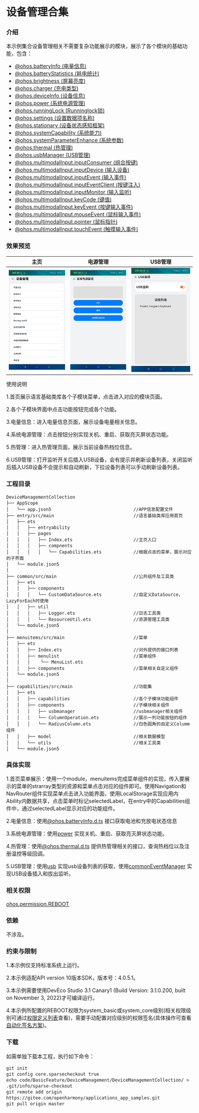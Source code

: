 # 设备管理合集

### 介绍
本示例集合设备管理相关不需要复杂功能展示的模块，展示了各个模块的基础功能，包含：

- [@ohos.batteryInfo (电量信息)](https://gitee.com/openharmony/docs/blob/master/zh-cn/application-dev/reference/apis/js-apis-battery-info.md)
- [@ohos.batteryStatistics (耗电统计)](https://gitee.com/openharmony/docs/blob/master/zh-cn/application-dev/reference/apis/js-apis-batteryStatistics.md)
- [@ohos.brightness (屏幕亮度)](https://gitee.com/openharmony/docs/blob/master/zh-cn/application-dev/reference/apis/js-apis-brightness.md)
- [@ohos.charger (充电类型)](https://gitee.com/openharmony/docs/blob/master/zh-cn/application-dev/reference/apis/js-apis-charger.md)
- [@ohos.deviceInfo (设备信息)](https://gitee.com/openharmony/docs/blob/master/zh-cn/application-dev/reference/apis/js-apis-device-info.md)
- [@ohos.power (系统电源管理)](https://gitee.com/openharmony/docs/blob/master/zh-cn/application-dev/reference/apis/js-apis-power.md)
- [@ohos.runningLock (Runninglock锁)](https://gitee.com/openharmony/docs/blob/master/zh-cn/application-dev/reference/apis/js-apis-runninglock.md)
- [@ohos.settings (设置数据项名称)](https://gitee.com/openharmony/docs/blob/master/zh-cn/application-dev/reference/apis/js-apis-settings.md)
- [@ohos.stationary (设备状态感知框架)](https://gitee.com/openharmony/docs/blob/master/zh-cn/application-dev/reference/apis/js-apis-stationary.md)
- [@ohos.systemCapability (系统能力)](https://gitee.com/openharmony/docs/blob/master/zh-cn/application-dev/reference/apis/js-apis-system-capability.md)
- [@ohos.systemParameterEnhance (系统参数)](https://gitee.com/openharmony/docs/blob/master/zh-cn/application-dev/reference/apis/js-apis-system-parameterEnhance.md)
- [@ohos.thermal (热管理)](https://gitee.com/openharmony/docs/blob/master/zh-cn/application-dev/reference/apis/js-apis-thermal.md)
- [@ohos.usbManager (USB管理)](https://gitee.com/openharmony/docs/blob/master/zh-cn/application-dev/reference/apis/js-apis-usbManager.md)
- [@ohos.multimodalInput.inputConsumer (组合按键)](https://gitee.com/openharmony/docs/blob/master/zh-cn/application-dev/reference/apis/js-apis-inputconsumer.md)
- [@ohos.multimodalInput.inputDevice (输入设备)](https://gitee.com/openharmony/docs/blob/master/zh-cn/application-dev/reference/apis/js-apis-inputdevice.md)
- [@ohos.multimodalInput.inputEvent (输入事件)](https://gitee.com/openharmony/docs/blob/master/zh-cn/application-dev/reference/apis/js-apis-inputevent.md)
- [@ohos.multimodalInput.inputEventClient (按键注入)](https://gitee.com/openharmony/docs/blob/master/zh-cn/application-dev/reference/apis/js-apis-inputeventclient.md)
- [@ohos.multimodalInput.inputMonitor (输入监听)](https://gitee.com/openharmony/docs/blob/master/zh-cn/application-dev/reference/apis/js-apis-inputmonitor.md)
- [@ohos.multimodalInput.keyCode (键值)](https://gitee.com/openharmony/docs/blob/master/zh-cn/application-dev/reference/apis/js-apis-keycode.md)
- [@ohos.multimodalInput.keyEvent (按键输入事件)](https://gitee.com/openharmony/docs/blob/master/zh-cn/application-dev/reference/apis/js-apis-keyevent.md)
- [@ohos.multimodalInput.mouseEvent (鼠标输入事件)](https://gitee.com/openharmony/docs/blob/master/zh-cn/application-dev/reference/apis/js-apis-mouseevent.md)
- [@ohos.multimodalInput.pointer (鼠标指针)](https://gitee.com/openharmony/docs/blob/master/zh-cn/application-dev/reference/apis/js-apis-pointer.md)
- [@ohos.multimodalInput.touchEvent (触摸输入事件)](https://gitee.com/openharmony/docs/blob/master/zh-cn/application-dev/reference/apis/js-apis-touchevent.md)

### 效果预览

|                   **主页**                |             **电源管理**             |                 USB管理                 |
| :---------------------------------------: | :---------------------------------------: | :--------------------------------------: |
|    ![home](screenshots/devices/home.jpg)    | ![power](screenshots/devices/power.jpg) | ![usb](screenshots/devices/usb.jpg) |

使用说明

1.首页展示语言基础类库各个子模块菜单，点击进入对应的模块页面。

2.各个子模块界面中点击功能按钮完成各个功能。

3.电量信息：进入电量信息页面，展示设备电量相关信息。

4.系统电源管理：点击按钮分别实现关机、重启、获取亮灭屏状态功能。

5.热管理：进入热管理页面，展示当前设备热档位信息。

6.USB管理：打开监听开关后插入USB设备，会有提示并刷新设备列表，关闭监听后插入USB设备不会提示和自动刷新，下拉设备列表可以手动刷新设备列表。

### 工程目录

```
DeviceManagementCollection
├── AppScope                                    
│   └── app.json5                               //APP信息配置文件
├── entry/src/main                              //语言基础类库应用首页
│   ├── ets
│   │   ├── entryability
│   │   ├── pages
│   │   │   ├── Index.ets                       //主页入口
│   │   │   ├── compnents                       
│   │   │   │   └── Capabilities.ets            //根据点击的菜单，展示对应的子界面
│   └── module.json5
│ 
├── common/src/main                             //公共组件及工具类
│   ├── ets
│   │   ├── components
│   │   │   └── CustomDataSource.ets            //自定义DataSource，LazyForEach时使用
│   │   ├── util
│   │   │   ├── Logger.ets                      //日志工具类
│   │   │   └── ResourceUtil.ets                //资源管理工具类
│   └── module.json5
│
├── menuitems/src/main                          //菜单
│   ├── ets
│   │   ├── Index.ets                           //对外提供的接口列表
│   │   ├── menulist                            //菜单组件
│   │   │    └── MenuList.ets                  
│   │   ├── components                          //菜单相关自定义组件
│   └── module.json5
│
├── capabilities/src/main                       //功能集
│   ├── ets
│   │   ├── capabilities                        //各个子模块功能组件
│   │   ├── components                          //子模块相关组件
│   │   │   ├── usbmanager                      //usbmanager相关组件
│   │   │   └── ColumnOperation.ets             //展示一列功能按钮的组件
│   │   │   └── RadiusColumn.ets                //白色圆角的自定义Columm组件
│   │   ├── model                               //相关数据模型
│   │   └── utils                               //相关工具类
│   └── module.json5
```

### 具体实现

1.首页菜单展示：使用一个module，menuitems完成菜单组件的实现，传入要展示的菜单的strarray类型的资源和菜单点击对应的组件即可。使用Navigation和NavRouter组件实现菜单点击进入功能界面，使用LocalStorage实现应用内Ability内数据共享，点击菜单时标记selectedLabel，在entry中的Capabilities组件中，通过selectedLabel显示对应的功能组件。

2.电量信息：使用[@ohos.batteryInfo.d.ts](https://gitee.com/openharmony/docs/blob/master/zh-cn/application-dev/reference/apis/js-apis-battery-info.md) 接口获取电池和充放电状态信息

3.系统电源管理：使用[power](https://gitee.com/openharmony/docs/blob/master/zh-cn/application-dev/reference/apis/js-apis-power.md) 实现关机、重启、获取亮灭屏状态功能。

4.热管理：使用[@ohos.thermal.d.ts](https://gitee.com/openharmony/docs/blob/master/zh-cn/application-dev/reference/apis/js-apis-thermal.md) 提供热管理相关的接口，查询热档位以及注册温控等级回调。

5.USB管理：使用[usb](https://gitee.com/openharmony/docs/blob/master/zh-cn/application-dev/reference/apis/js-apis-usb-deprecated.md) 实现usb设备列表的获取，使用[commonEventManager](https://gitee.com/openharmony/docs/blob/master/zh-cn/application-dev/reference/apis/js-apis-commonEventManager.md) 实现USB设备插入和拔出监听。

### 相关权限

[ohos.permission.REBOOT](https://gitee.com/openharmony/docs/blob/master/zh-cn/application-dev/security/permission-list.md#ohospermissionreboot)

### 依赖

不涉及。

### 约束与限制

1.本示例仅支持标准系统上运行。

2.本示例适配API version 10版本SDK，版本号：4.0.5.1。

3.本示例需要使用DevEco Studio 3.1 Canary1 (Build Version: 3.1.0.200, built on November 3, 2022)才可编译运行。

4.本示例所配置的REBOOT权限为system_basic或system_core级别(相关权限级别可通过[权限定义列表]( https://gitee.com/openharmony/docs/blob/master/zh-cn/application-dev/security/permission-list.md )查看)，需要手动配置对应级别的权限签名(具体操作可查看[自动化签名方案]( https://docs.openharmony.cn/pages/v3.2Beta/zh-cn/application-dev/security/hapsigntool-overview.md/ ))。

###  下载

如需单独下载本工程，执行如下命令：

```text
git init
git config core.sparsecheckout true
echo code/BasicFeature/DeviceManagement/DeviceManagementCollection/ > .git/info/sparse-checkout
git remote add origin https://gitee.com/openharmony/applications_app_samples.git
git pull origin master
```